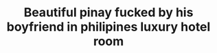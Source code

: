 ---
layout: post
title: Beautiful pinay fucked by his boyfriend in philipines luxury hotel room
duration: '02:09'
view: 250
rate: 2
video: 'https://flashservice.xvideos.com/embedframe/26306217'
category: 
 - beautiful
 - curvy
 - pinay
 - student
 - wife
tags: 
 - pinay-sex
priority: 0.9
changefreq: daily
---